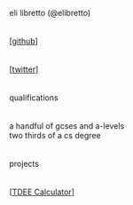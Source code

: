 eli libretto (@elibretto)<br />
<br />
<br />
[[github](https://github.com/elibretto)]<br />
<br />
<br />
[[twitter](https://twitter.com/nbabretto)]<br />
<br />
<br />
qualifications<br />
<br />
<br />
    a handful of gcses and a-levels<br />
    two thirds of a cs degree<br />
<br />
<br />
projects<br />
<br />
<br />
[[TDEE Calculator](https://elibretto.github.io/TDEE)]<br />
